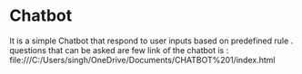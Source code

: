# Chatbot
It is a simple Chatbot that respond to user inputs based on predefined rule .
questions that can be asked are few 
link of the chatbot is :<br>
file:///C:/Users/singh/OneDrive/Documents/CHATBOT%201/index.html

